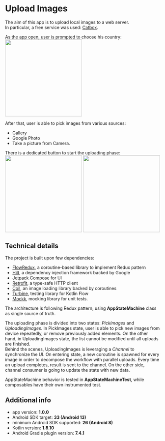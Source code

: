 # Upload Images

The aim of this app is to upload local images to a web server.  
In particular, a free service was used: [Catbox](https://catbox.moe/).

As the app open, user is prompted to choose his country:  
<img src="https://drive.google.com/uc?export=view&id=1f8Yv0OmjWJGVBdDuDkP0bKaROq_nIfQb" width="250" />

After that, user is able to pick images from various sources:

 - Gallery
 - Google Photo
 - Take a picture from Camera.

There is a dedicated button to start the uploading phase:  
<img src="https://drive.google.com/uc?export=view&id=1fJREkkRYeXNwRZU7H5Lw247rNZ2pfUpG" width="250" /> <img src="https://drive.google.com/uc?export=view&id=1fJyVa2WPAmOxdeYLedafAMuNVK0t8im2" width="250" />

## Technical details

The project is built upon few dependencies:

 - [FlowRedux](https://freeletics.github.io/FlowRedux/), a coroutine-based library to implement Redux pattern
 - [Hilt](https://dagger.dev/hilt/), a dependency injection framework backed by Google
 - [Jetpack Compose](https://developer.android.com/jetpack/compose) for UI
 - [Retrofit](https://square.github.io/retrofit/), a type-safe HTTP client
 - [Coil](https://coil-kt.github.io/coil/), an image loading library backed by coroutines
 - [Turbine](https://github.com/cashapp/turbine), testing library for Kotlin Flow
 - [Mockk](https://mockk.io/), mocking library for unit tests.

The architecture is following Redux pattern, using **AppStateMachine** class as single source of truth.

The uploading phase is divided into two states: *PickImages* and *UploadingImages*. In PickImages state, user is able to pick new images from device repeatedly, or remove previously added elements. On the other hand, in UploadingImages state, the list cannot be modified until all uploads are finished.  
Behind the scenes, UploadingImages is leveraging a *Channel* to synchronize the UI. On entering state, a new coroutine is spawned for every image in order to decompose the workflow with parallel uploads. Every time an upload completes, result is sent to the channel. On the other side, channel consumer is going to update the state with new data.

AppStateMachine behavior is tested in **AppStateMachineTest**, while composables have their own instrumented test.

## Additional info

 - app version: **1.0.0**
 - Android SDK target: **33 (Android 13)**
 - minimum Android SDK supported: **26 (Android 8)**
 - Kotlin version: **1.8.10**
 - Android Gradle plugin version: **7.4.1**
